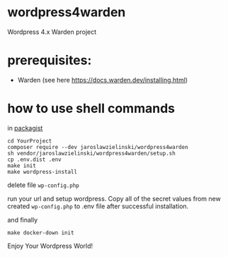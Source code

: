 # wordpress4warden
Wordpress 4.x Warden project

# prerequisites:

* Warden (see here https://docs.warden.dev/installing.html)

# how to use shell commands
in [packagist](https://packagist.org/packages/jaroslawzielinski/wordpress4warden)
```ssh
cd YourProject
composer require --dev jaroslawzielinski/wordpress4warden
sh vendor/jaroslawzielinski/wordpress4warden/setup.sh
cp .env.dist .env
make init
make wordpress-install
```
delete file `wp-config.php`

run your url and setup wordpress. Copy all of the secret values from new created `wp-config.php` to .env file after successful installation. 

and finally
```ssh
make docker-down init
```

Enjoy Your Wordpress World!
